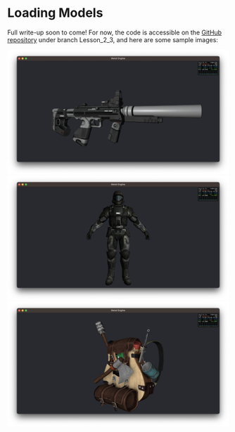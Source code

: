 # Loading Models

Full write-up soon to come! For now, the code is accessible on the [GitHub repository](https://github.com/wmarti/MetalTutorial/) under branch Lesson_2_3, and here are some sample images:

![smg](/images/smg.png)
![odst](/images/odst.png)
![backpack](/images/backpack.png)
